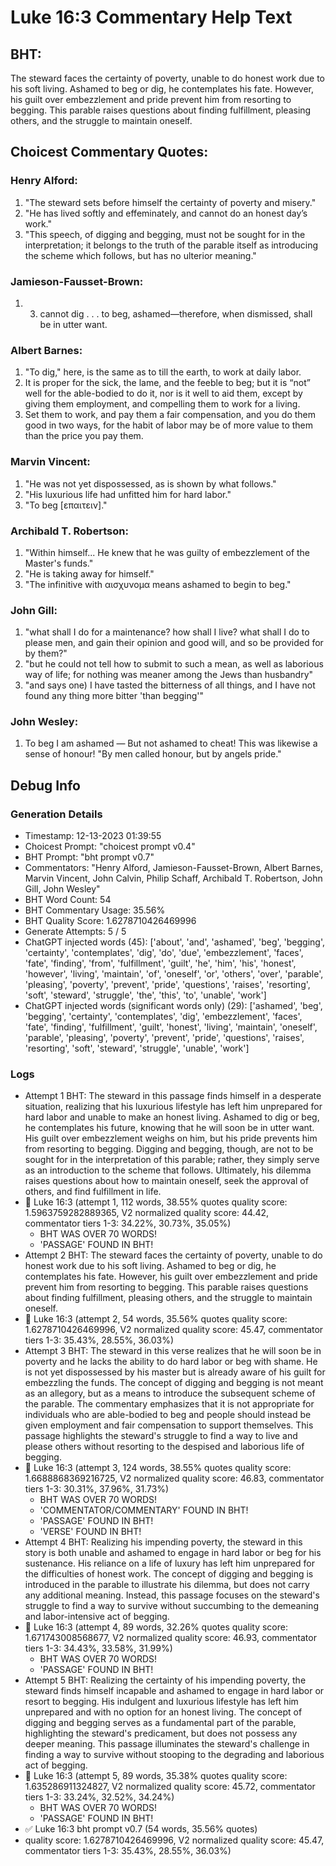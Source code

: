 # Luke 16:3 Commentary Help Text

## BHT:
The steward faces the certainty of poverty, unable to do honest work due to his soft living. Ashamed to beg or dig, he contemplates his fate. However, his guilt over embezzlement and pride prevent him from resorting to begging. This parable raises questions about finding fulfillment, pleasing others, and the struggle to maintain oneself.

## Choicest Commentary Quotes:
### Henry Alford:
1. "The steward sets before himself the certainty of poverty and misery."
2. "He has lived softly and effeminately, and cannot do an honest day’s work."
3. "This speech, of digging and begging, must not be sought for in the interpretation; it belongs to the truth of the parable itself as introducing the scheme which follows, but has no ulterior meaning."

### Jamieson-Fausset-Brown:
1. 3. cannot dig . . . to beg,
	ashamed—therefore, when dismissed, shall be in utter want.


### Albert Barnes:
1. "To dig," here, is the same as to till the earth, to work at daily labor.
2. It is proper for the sick, the lame, and the feeble to beg; but it is “not” well for the able-bodied to do it, nor is it well to aid them, except by giving them employment, and compelling them to work for a living.
3. Set them to work, and pay them a fair compensation, and you do them good in two ways, for the habit of labor may be of more value to them than the price you pay them.

### Marvin Vincent:
1. "He was not yet dispossessed, as is shown by what follows."
2. "His luxurious life had unfitted him for hard labor."
3. "To beg [επαιτειν]."

### Archibald T. Robertson:
1. "Within himself... He knew that he was guilty of embezzlement of the Master's funds."
2. "He is taking away for himself."
3. "The infinitive with αισχυνομα means ashamed to begin to beg."

### John Gill:
1. "what shall I do for a maintenance? how shall I live? what shall I do to please men, and gain their opinion and good will, and so be provided for by them?"
2. "but he could not tell how to submit to such a mean, as well as laborious way of life; for nothing was meaner among the Jews than husbandry"
3. "and says one) I have tasted the bitterness of all things, and I have not found any thing more bitter 'than begging'"

### John Wesley:
1. To beg I am ashamed — But not ashamed to cheat! This was likewise a sense of honour! "By men called honour, but by angels pride."



## Debug Info
### Generation Details
- Timestamp: 12-13-2023 01:39:55
- Choicest Prompt: "choicest prompt v0.4"
- BHT Prompt: "bht prompt v0.7"
- Commentators: "Henry Alford, Jamieson-Fausset-Brown, Albert Barnes, Marvin Vincent, John Calvin, Philip Schaff, Archibald T. Robertson, John Gill, John Wesley"
- BHT Word Count: 54
- BHT Commentary Usage: 35.56%
- BHT Quality Score: 1.6278710426469996
- Generate Attempts: 5 / 5
- ChatGPT injected words (45):
	['about', 'and', 'ashamed', 'beg', 'begging', 'certainty', 'contemplates', 'dig', 'do', 'due', 'embezzlement', 'faces', 'fate', 'finding', 'from', 'fulfillment', 'guilt', 'he', 'him', 'his', 'honest', 'however', 'living', 'maintain', 'of', 'oneself', 'or', 'others', 'over', 'parable', 'pleasing', 'poverty', 'prevent', 'pride', 'questions', 'raises', 'resorting', 'soft', 'steward', 'struggle', 'the', 'this', 'to', 'unable', 'work']
- ChatGPT injected words (significant words only) (29):
	['ashamed', 'beg', 'begging', 'certainty', 'contemplates', 'dig', 'embezzlement', 'faces', 'fate', 'finding', 'fulfillment', 'guilt', 'honest', 'living', 'maintain', 'oneself', 'parable', 'pleasing', 'poverty', 'prevent', 'pride', 'questions', 'raises', 'resorting', 'soft', 'steward', 'struggle', 'unable', 'work']

### Logs
- Attempt 1 BHT: The steward in this passage finds himself in a desperate situation, realizing that his luxurious lifestyle has left him unprepared for hard labor and unable to make an honest living. Ashamed to dig or beg, he contemplates his future, knowing that he will soon be in utter want. His guilt over embezzlement weighs on him, but his pride prevents him from resorting to begging. Digging and begging, though, are not to be sought for in the interpretation of this parable; rather, they simply serve as an introduction to the scheme that follows. Ultimately, his dilemma raises questions about how to maintain oneself, seek the approval of others, and find fulfillment in life.
- 🔄 Luke 16:3 (attempt 1, 112 words, 38.55% quotes quality score: 1.5963759282889365, V2 normalized quality score: 44.42, commentator tiers 1-3: 34.22%, 30.73%, 35.05%) 
	- BHT WAS OVER 70 WORDS! 
	- 'PASSAGE' FOUND IN BHT!
- Attempt 2 BHT: The steward faces the certainty of poverty, unable to do honest work due to his soft living. Ashamed to beg or dig, he contemplates his fate. However, his guilt over embezzlement and pride prevent him from resorting to begging. This parable raises questions about finding fulfillment, pleasing others, and the struggle to maintain oneself.
- 🔄 Luke 16:3 (attempt 2, 54 words, 35.56% quotes quality score: 1.6278710426469996, V2 normalized quality score: 45.47, commentator tiers 1-3: 35.43%, 28.55%, 36.03%)
- Attempt 3 BHT: The steward in this verse realizes that he will soon be in poverty and he lacks the ability to do hard labor or beg with shame. He is not yet dispossessed by his master but is already aware of his guilt for embezzling the funds. The concept of digging and begging is not meant as an allegory, but as a means to introduce the subsequent scheme of the parable. The commentary emphasizes that it is not appropriate for individuals who are able-bodied to beg and people should instead be given employment and fair compensation to support themselves. This passage highlights the steward's struggle to find a way to live and please others without resorting to the despised and laborious life of begging.
- 🔄 Luke 16:3 (attempt 3, 124 words, 38.55% quotes quality score: 1.6688868369216725, V2 normalized quality score: 46.83, commentator tiers 1-3: 30.31%, 37.96%, 31.73%) 
	- BHT WAS OVER 70 WORDS! 
	- 'COMMENTATOR/COMMENTARY' FOUND IN BHT! 
	- 'PASSAGE' FOUND IN BHT! 
	- 'VERSE' FOUND IN BHT!
- Attempt 4 BHT: Realizing his impending poverty, the steward in this story is both unable and ashamed to engage in hard labor or beg for his sustenance. His reliance on a life of luxury has left him unprepared for the difficulties of honest work. The concept of digging and begging is introduced in the parable to illustrate his dilemma, but does not carry any additional meaning. Instead, this passage focuses on the steward's struggle to find a way to survive without succumbing to the demeaning and labor-intensive act of begging.
- 🔄 Luke 16:3 (attempt 4, 89 words, 32.26% quotes quality score: 1.671743008568677, V2 normalized quality score: 46.93, commentator tiers 1-3: 34.43%, 33.58%, 31.99%) 
	- BHT WAS OVER 70 WORDS! 
	- 'PASSAGE' FOUND IN BHT!
- Attempt 5 BHT: Realizing the certainty of his impending poverty, the steward finds himself incapable and ashamed to engage in hard labor or resort to begging. His indulgent and luxurious lifestyle has left him unprepared and with no option for an honest living. The concept of digging and begging serves as a fundamental part of the parable, highlighting the steward's predicament, but does not possess any deeper meaning. This passage illuminates the steward's challenge in finding a way to survive without stooping to the degrading and laborious act of begging.
- 🔄 Luke 16:3 (attempt 5, 89 words, 35.38% quotes quality score: 1.635286911324827, V2 normalized quality score: 45.72, commentator tiers 1-3: 33.24%, 32.52%, 34.24%) 
	- BHT WAS OVER 70 WORDS! 
	- 'PASSAGE' FOUND IN BHT!
- ✅ Luke 16:3 bht prompt v0.7 (54 words, 35.56% quotes)
- quality score: 1.6278710426469996, V2 normalized quality score: 45.47, commentator tiers 1-3: 35.43%, 28.55%, 36.03%)